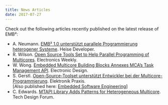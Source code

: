 ```yaml
---
title: News Articles
date: 2017-07-27
---
```

Check out the following articles recently published on the latest release of EMB²:
* A. Neumann. [EMB² 1.0 unterstützt parallele Programmierung heterogener Systeme](https://www.heise.de/developer/meldung/EMB2-1-0-unterstuetzt-parallele-Programmierung-heterogener-Systeme-3785456.html). Heise Developer.
* R. Wilson. [Open Source Tools Set to Help Parallel Programming of Multicores](https://www.electronicsweekly.com/news/open-source-tools-set-help-parallel-programming-multicores-2017-07/). Electronics Weekly.
* W. Wong. [Embedded Multicore Building Blocks Annexes MCA’s Task Management API](http://www.electronicdesign.com/industrial-automation/embedded-multicore-building-blocks-annexes-mca-s-task-management-api). Electronic Design.
* S. Gerstl. [Open-Source-Toolset unterstützt Entwickler bei der Multicore-Programmierung](http://www.elektronikpraxis.vogel.de/themen/hardwareentwicklung/mikrocontrollerprozessoren/articles/627828/). Elektronik Praxis.<br>
[Also published here: [Embedded Software Engineering](http://www.embedded-software-engineering.de/open-source-toolset-unterstuetzt-entwickler-bei-der-multicore-programmierung-a-627835/)]
* C. Edwards. [MTAPI Library Adds Patterns for Heterogeneous Multicore](http://www.techdesignforums.com/blog/2017/07/18/embb-mtapi-library-patterns-for-heterogeneous-multicore/). Tech Design Forum.